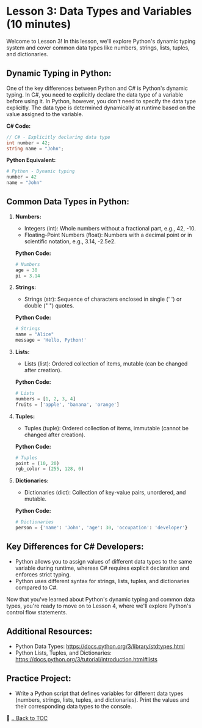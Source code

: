 # Lesson 3: Data Types and Variables (10 minutes)

Welcome to Lesson 3! In this lesson, we'll explore Python's dynamic typing system and cover common data types like numbers, strings, lists, tuples, and dictionaries.

## Dynamic Typing in Python:
One of the key differences between Python and C# is Python's dynamic typing. In C#, you need to explicitly declare the data type of a variable before using it. In Python, however, you don't need to specify the data type explicitly. The data type is determined dynamically at runtime based on the value assigned to the variable.

**C# Code:**
```csharp
// C# - Explicitly declaring data type
int number = 42;
string name = "John";
```

**Python Equivalent:**
```python
# Python - Dynamic typing
number = 42
name = "John"
```

## Common Data Types in Python:

1. **Numbers:**
   - Integers (int): Whole numbers without a fractional part, e.g., 42, -10.
   - Floating-Point Numbers (float): Numbers with a decimal point or in scientific notation, e.g., 3.14, -2.5e2.

   **Python Code:**
   ```python
   # Numbers
   age = 30
   pi = 3.14
   ```

2. **Strings:**
   - Strings (str): Sequence of characters enclosed in single (' ') or double (" ") quotes.

   **Python Code:**
   ```python
   # Strings
   name = "Alice"
   message = 'Hello, Python!'
   ```

3. **Lists:**
   - Lists (list): Ordered collection of items, mutable (can be changed after creation).

   **Python Code:**
   ```python
   # Lists
   numbers = [1, 2, 3, 4]
   fruits = ['apple', 'banana', 'orange']
   ```

4. **Tuples:**
   - Tuples (tuple): Ordered collection of items, immutable (cannot be changed after creation).

   **Python Code:**
   ```python
   # Tuples
   point = (10, 20)
   rgb_color = (255, 128, 0)
   ```

5. **Dictionaries:**
   - Dictionaries (dict): Collection of key-value pairs, unordered, and mutable.

   **Python Code:**
   ```python
   # Dictionaries
   person = {'name': 'John', 'age': 30, 'occupation': 'developer'}
   ```

## Key Differences for C# Developers:
- Python allows you to assign values of different data types to the same variable during runtime, whereas C# requires explicit declaration and enforces strict typing.
- Python uses different syntax for strings, lists, tuples, and dictionaries compared to C#.

Now that you've learned about Python's dynamic typing and common data types, you're ready to move on to Lesson 4, where we'll explore Python's control flow statements.

## Additional Resources:
- Python Data Types: https://docs.python.org/3/library/stdtypes.html
- Python Lists, Tuples, and Dictionaries: https://docs.python.org/3/tutorial/introduction.html#lists

## Practice Project:
- Write a Python script that defines variables for different data types (numbers, strings, lists, tuples, and dictionaries). Print the values and their corresponding data types to the console.

🔗 [.. Back to TOC](./learn-python-in-half-day-lesson--toc.md)